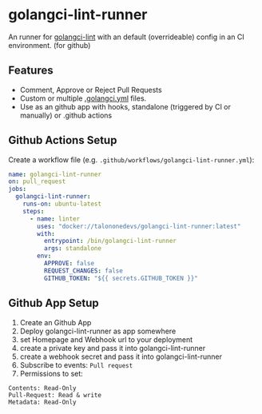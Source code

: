 # golangci-lint-runner

An runner for [golangci-lint](github.com/golangci/golangci-lint) with an default (overrideable) config in an CI environment. (for github)

## Features
* Comment, Approve or Reject Pull Requests
* Custom or multiple [.golangci.yml](https://github.com/golangci/golangci-lint/blob/master/.golangci.example.yml) files.
* Use as an github app with hooks, standalone (triggered by CI or manually) or .github actions

## Github Actions Setup
Create a workflow file (e.g. `.github/workflows/golangci-lint-runner.yml`):
```yml
name: golangci-lint-runner
on: pull_request
jobs:
  golangci-lint-runner:
    runs-on: ubuntu-latest
    steps:
      - name: linter
        uses: "docker://talononedevs/golangci-lint-runner:latest"
        with:
          entrypoint: /bin/golangci-lint-runner
          args: standalone
        env:
          APPROVE: false
          REQUEST_CHANGES: false
          GITHUB_TOKEN: "${{ secrets.GITHUB_TOKEN }}"
``` 

## Github App Setup
1. Create an Github App
1. Deploy golangci-lint-runner as app somewhere
1. set Homepage and Webhook url to your deployment
1. create a private key and pass it into golangci-lint-runner
1. create a webhook secret and pass it into golangci-lint-runner
1. Subscribe to events: `Pull request`
1. Permissions to set:
```
Contents: Read-Only
Pull-Request: Read & write
Metadata: Read-Only
```


